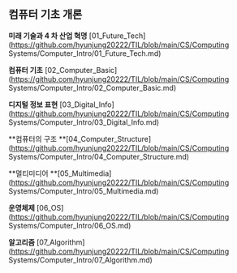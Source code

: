## 컴퓨터 기초 개론

**미래 기술과 4 차 산업 혁명** [01_Future_Tech](https://github.com/hyunjung20222/TIL/blob/main/CS/Computing Systems/Computer_Intro/01_Future_Tech.md)

**컴퓨터 기초** [02_Computer_Basic](https://github.com/hyunjung20222/TIL/blob/main/CS/Computing Systems/Computer_Intro/02_Computer_Basic.md)

**디지털 정보 표현** [03_Digital_Info](https://github.com/hyunjung20222/TIL/blob/main/CS/Computing Systems/Computer_Intro/03_Digital_Info.md)

**컴퓨터의 구조 **[04_Computer_Structure](https://github.com/hyunjung20222/TIL/blob/main/CS/Computing Systems/Computer_Intro/04_Computer_Structure.md)

**멀티미디어 **[05_Multimedia](https://github.com/hyunjung20222/TIL/blob/main/CS/Computing Systems/Computer_Intro/05_Multimedia.md)

**운영체제** [06_OS](https://github.com/hyunjung20222/TIL/blob/main/CS/Computing Systems/Computer_Intro/06_OS.md)

**알고리즘** [07_Algorithm](https://github.com/hyunjung20222/TIL/blob/main/CS/Computing Systems/Computer_Intro/07_Algorithm.md)